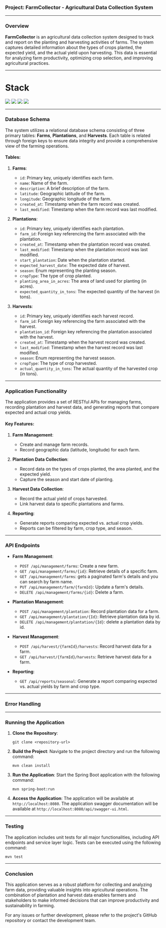 ### Project: FarmCollector - Agricultural Data Collection System

---

### Overview

**FarmCollector** is an agricultural data collection system designed to track and report on the planting and harvesting activities of farms. The system captures detailed information about the types of crops planted, the expected yield, and the actual yield upon harvesting. This data is essential for analyzing farm productivity, optimizing crop selection, and improving agricultural practices.

---

# Stack

![](https://img.shields.io/badge/h2_memory_database-✓-blue.svg) 
![](https://img.shields.io/badge/java_17-✓-blue.svg)
![](https://img.shields.io/badge/spring_boot-✓-blue.svg)
![](https://img.shields.io/badge/swagger_3-✓-green.svg)

---

### Database Schema

The system utilizes a relational database schema consisting of three primary tables: **Farms**, **Plantations**, and **Harvests**. Each table is related through foreign keys to ensure data integrity and provide a comprehensive view of the farming operations.

#### Tables:

1. **Farms**:
    - `id`: Primary key, uniquely identifies each farm.
    - `name`: Name of the farm.
    - `description`: A brief description of the farm.
    - `latitude`: Geographic latitude of the farm.
    - `longitude`: Geographic longitude of the farm.
    - `created_at`: Timestamp when the farm record was created.
    - `last_modified`: Timestamp when the farm record was last modified.

2. **Plantations**:
    - `id`: Primary key, uniquely identifies each plantation.
    - `farm_id`: Foreign key referencing the farm associated with the plantation.
    - `created_at`: Timestamp when the plantation record was created.
    - `last_modified`: Timestamp when the plantation record was last modified.
    - `start_plantation`: Date when the plantation started.
    - `expected_harvest_date`: The expected date of harvest.
    - `season`: Enum representing the planting season.
    - `cropType`: The type of crop planted.
    - `planting_area_in_acres`: The area of land used for planting (in acres).
    - `expected_quantity_in_tons`: The expected quantity of the harvest (in tons).

3. **Harvests**:
    - `id`: Primary key, uniquely identifies each harvest record.
    - `farm_id`: Foreign key referencing the farm associated with the harvest.
    - `plantation_id`: Foreign key referencing the plantation associated with the harvest.
    - `created_at`: Timestamp when the harvest record was created.
    - `last_modified`: Timestamp when the harvest record was last modified.
    - `season`: Enum representing the harvest season.
    - `cropType`: The type of crop harvested.
    - `actual_quantity_in_tons`: The actual quantity of the harvested crop (in tons).

---

### Application Functionality

The application provides a set of RESTful APIs for managing farms, recording plantation and harvest data, and generating reports that compare expected and actual crop yields.

#### Key Features:

1. **Farm Management**: 
    - Create and manage farm records.
    - Record geographic data (latitude, longitude) for each farm.

2. **Plantation Data Collection**:
    - Record data on the types of crops planted, the area planted, and the expected yield.
    - Capture the season and start date of planting.

3. **Harvest Data Collection**:
    - Record the actual yield of crops harvested.
    - Link harvest data to specific plantations and farms.

4. **Reporting**:
    - Generate reports comparing expected vs. actual crop yields.
    - Reports can be filtered by farm, crop type, and season.

---

### API Endpoints

- **Farm Management**:
    - `POST /api/management/farms`: Create a new farm.
    - `GET /api/management/farms/{id}`: Retrieve details of a specific farm.
    - `GET /api/management/farms`: gets a paginated farm's details and you can search by farm name.
    - `PUT /api/management/farm/{farmId}`: Update a farm's details.
    - `DELETE /api/management/farms/{id}`: Delete a farm.

- **Plantation Management**:
    - `POST /api/management/plantation`: Record plantation data for a farm.
    - `GET /api/management/plantation/{Id}`: Retrieve plantation data by id.
    - `DELETE /api/management/plantation/{Id}`: delete a plantation data by id. 

- **Harvest Management**:
    - `POST /api/harvest/{farmId}/harvests`: Record harvest data for a farm.
    - `GET /api/harvest/{farmId}/harvests`: Retrieve harvest data for a farm.

- **Reporting**:
    - `GET /api/reports/seasonal`: Generate a report comparing expected vs. actual yields by farm and crop type.

---

### Error Handling
---

### Running the Application

1. **Clone the Repository**:
    ```
    git clone <repository-url>
    ```

2. **Build the Project**:
    Navigate to the project directory and run the following command:
    ```
    mvn clean install
    ```

3. **Run the Application**:
    Start the Spring Boot application with the following command:
    ```
    mvn spring-boot:run
    ```

4. **Access the Application**:
    The application will be available at `http://localhost:8080`.
    The application swagger documentation will be available at `http://localhost:8080/api/swagger-ui.html`.

---

### Testing

The application includes unit tests for all major functionalities, including API endpoints and service layer logic. Tests can be executed using the following command:

```
mvn test
```

---

### Conclusion

This application serves as a robust platform for collecting and analyzing farm data, providing valuable insights into agricultural operations. The combination of plantation and harvest data enables farmers and stakeholders to make informed decisions that can improve productivity and sustainability in farming.

For any issues or further development, please refer to the project's GitHub repository or contact the development team.